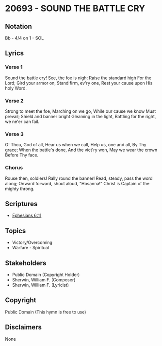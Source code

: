 # 20693 - SOUND THE BATTLE CRY

## Notation

Bb - 4/4 on 1 - SOL

## Lyrics

### Verse 1

Sound the battle cry! See, the foe is nigh; Raise the standard high For the Lord; Gird your armor on, Stand firm, ev'ry one, Rest your cause upon His holy Word.

### Verse 2

Strong to meet the foe, Marching on we go, While our cause we know Must prevail; Shield and banner bright Gleaming in the light, Battling for the right, we ne'er can fail.

### Verse 3

O! Thou, God of all, Hear us when we call, Help us, one and all, By Thy grace; When the battle's done, And the vict'ry won, May we wear the crown Before Thy face.

### Chorus

Rouse then, soldiers! Rally round the banner! Read, steady, pass the word along; Onward forward, shout aloud, "Hosanna!" Christ is Captain of the mighty throng.


## Scriptures

- [Ephesians 6:11](https://www.biblegateway.com/passage/?search=Ephesians%206%3A11)

## Topics

- Victory/Overcoming
- Warfare - Spiritual

## Stakeholders

- Public Domain (Copyright Holder)
- Sherwin, William F. (Composer)
- Sherwin, William F. (Lyricist)

## Copyright

Public Domain
(This hymn is free to use)

## Disclaimers

None

